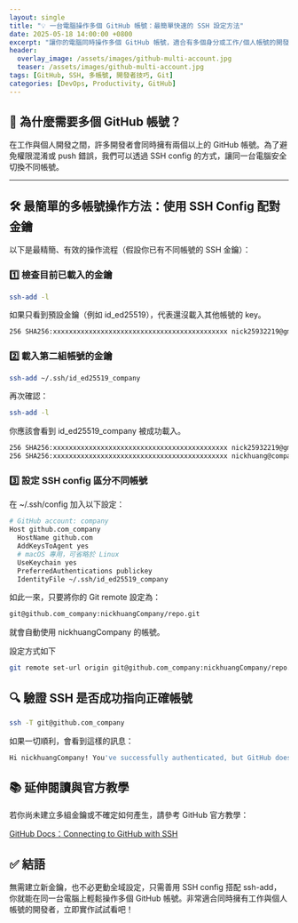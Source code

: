 ```yaml
---
layout: single
title: "💡 一台電腦操作多個 GitHub 帳號：最簡單快速的 SSH 設定方法"
date: 2025-05-18 14:00:00 +0800
excerpt: "讓你的電腦同時操作多個 GitHub 帳號，適合有多個身分或工作/個人帳號的開發者使用。"
header:
  overlay_image: /assets/images/github-multi-account.jpg
  teaser: /assets/images/github-multi-account.jpg
tags: [GitHub, SSH, 多帳號, 開發者技巧, Git]
categories: [DevOps, Productivity, GitHub]
---
```


## 🚀 **為什麼需要多個 GitHub 帳號？**

在工作與個人開發之間，許多開發者會同時擁有兩個以上的 GitHub 帳號。為了避免權限混淆或 push 錯誤，我們可以透過 SSH config 的方式，讓同一台電腦安全切換不同帳號。

---

## 🛠 **最簡單的多帳號操作方法：使用 SSH Config 配對金鑰**

以下是最精簡、有效的操作流程（假設你已有不同帳號的 SSH 金鑰）：

### 1️⃣ 檢查目前已載入的金鑰

```bash
ssh-add -l
```

如果只看到預設金鑰（例如 id_ed25519），代表還沒載入其他帳號的 key。

```bash
256 SHA256:xxxxxxxxxxxxxxxxxxxxxxxxxxxxxxxxxxxxxxxxxxxx nick25932219@gmail.com(ED25519)
```

### 2️⃣ 載入第二組帳號的金鑰

```bash
ssh-add ~/.ssh/id_ed25519_company
```

再次確認：

```bash
ssh-add -l
```

你應該會看到 id_ed25519_company 被成功載入。

```bash
256 SHA256:xxxxxxxxxxxxxxxxxxxxxxxxxxxxxxxxxxxxxxxxxxxx nick25932219@gmail.com
256 SHA256:xxxxxxxxxxxxxxxxxxxxxxxxxxxxxxxxxxxxxxxxxxxx nickhuang@company.com.tw (ED25519)
```

### 3️⃣ 設定 SSH config 區分不同帳號

在 ~/.ssh/config 加入以下設定：

```bash
# GitHub account: company
Host github.com_company
  HostName github.com
  AddKeysToAgent yes
  # macOS 專用，可省略於 Linux
  UseKeychain yes
  PreferredAuthentications publickey
  IdentityFile ~/.ssh/id_ed25519_company
```

如此一來，只要將你的 Git remote 設定為：

```bash
git@github.com_company:nickhuangCompany/repo.git
```

就會自動使用 nickhuangCompany 的帳號。

設定方式如下

```bash
git remote set-url origin git@github.com_company:nickhuangCompany/repo.git
```

## 🔍 驗證 SSH 是否成功指向正確帳號

```bash
ssh -T git@github.com_company
```

如果一切順利，會看到這樣的訊息：

```bash
Hi nickhuangCompany! You've successfully authenticated, but GitHub does not provide shell access.
```

## 📚 延伸閱讀與官方教學

若你尚未建立多組金鑰或不確定如何產生，請參考 GitHub 官方教學：

[GitHub Docs：Connecting to GitHub with SSH](https://docs.github.com/en/authentication/connecting-to-github-with-ssh)

## ✅ 結語

無需建立新金鑰，也不必更動全域設定，只需善用 SSH config 搭配 ssh-add，你就能在同一台電腦上輕鬆操作多個 GitHub 帳號。非常適合同時擁有工作與個人帳號的開發者，立即實作試試看吧！
